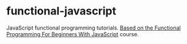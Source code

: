 # functional-javascript
JavaScript functional programming tutorials. [Based on the Functional Programming For Beginners With JavaScript](https://www.udemy.com/course/functional-programming-for-beginners-with-javascript/) course.
